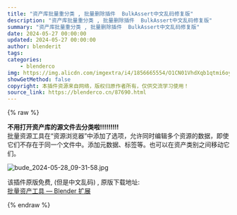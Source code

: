 ```yaml
---
title: "资产库批量重分类 , 批量删除插件  BulkAssert中文乱码修复版"
description: "资产库批量重分类 , 批量删除插件  BulkAssert中文乱码修复版"
summary: "资产库批量重分类 , 批量删除插件  BulkAssert中文乱码修复版"
date: 2024-05-27 00:00:00
updated: 2024-05-27 00:00:00
author: blenderit
tags: 
categories:
    - blenderco
img: https://img.alicdn.com/imgextra/i4/1856665554/O1CN01VhdXqb1qtmi6oyCZP_!!1856665554.jpg
showGetMethod: false
copyright: 本插件资源来自网络，版权归原作者所有，仅供交流学习使用！
source_link: https://blenderco.cn/87690.html
---
```


{% raw %}
<p><strong>不用打开资产库的源文件去分类啦!!!!!!!!!</strong><br>
批量资源工具在“资源浏览器”中添加了选项，允许同时编辑多个资源的数据，即使它们不存在于同一个文件中。添加元数据、标签等。也可以在资产类别之间移动它们。</p><p><img src="https://img.alicdn.com/imgextra/i4/1856665554/O1CN01VhdXqb1qtmi6oyCZP_!!1856665554.jpg" alt="bude_2024-05-28_09-31-58.jpg"></p><p>该插件原版免费, (但是中文乱码) , 原版下载地址:<br>
<a href="https://extensions.blender.org/add-ons/bulk-asset-tools/#/">批量资产工具 — Blender 扩展</a></p>
<div style="display: none">blenderco</div>
{% endraw %}